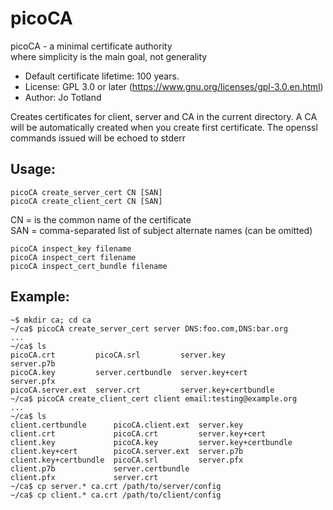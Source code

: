 # picoCA

picoCA - a minimal certificate authority\
where simplicity is the main goal, not generality

 * Default certificate lifetime: 100 years.
 * License: GPL 3.0 or later (https://www.gnu.org/licenses/gpl-3.0.en.html)
 * Author: Jo Totland

Creates certificates for client, server and CA in the current directory.
A CA will be automatically created when you create first certificate.
The openssl commands issued will be echoed to stderr

## Usage:
```
picoCA create_server_cert CN [SAN]
picoCA create_client_cert CN [SAN]
```
CN = is the common name of the certificate\
SAN = comma-separated list of subject alternate names (can be omitted)
```
picoCA inspect_key filename
picoCA inspect_cert filename
picoCA inspect_cert_bundle filename
```

## Example:

```console
~$ mkdir ca; cd ca
~/ca$ picoCA create_server_cert server DNS:foo.com,DNS:bar.org
...
~/ca$ ls
picoCA.crt         picoCA.srl         server.key             server.p7b
picoCA.key         server.certbundle  server.key+cert        server.pfx
picoCA.server.ext  server.crt         server.key+certbundle
~/ca$ picoCA create_client_cert client email:testing@example.org
...
~/ca$ ls
client.certbundle      picoCA.client.ext  server.key
client.crt             picoCA.crt         server.key+cert
client.key             picoCA.key         server.key+certbundle
client.key+cert        picoCA.server.ext  server.p7b
client.key+certbundle  picoCA.srl         server.pfx
client.p7b             server.certbundle
client.pfx             server.crt
~/ca$ cp server.* ca.crt /path/to/server/config
~/ca$ cp client.* ca.crt /path/to/client/config
```
